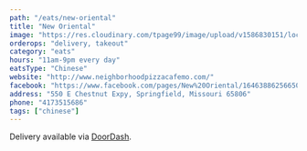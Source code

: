 ```yaml
---
path: "/eats/new-oriental"
title: "New Oriental"
image: "https://res.cloudinary.com/tpage99/image/upload/v1586830151/local417eats/local417eatslogo.png"
orderops: "delivery, takeout"
category: "eats"
hours: "11am-9pm every day"
eatsType: "Chinese"
website: "http://www.neighborhoodpizzacafemo.com/"
facebook: "https://www.facebook.com/pages/New%20Oriental/1646388625665055/"
address: "550 E Chestnut Expy, Springfield, Missouri 65806"
phone: "4173515686"
tags: ["chinese"]
---
```


Delivery available via [DoorDash](https://www.doordash.com/store/new-oriental-restaurant-springfield-403697/en-US).